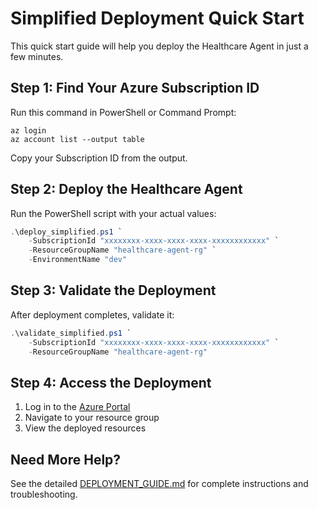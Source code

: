 # Simplified Deployment Quick Start

This quick start guide will help you deploy the Healthcare Agent in just a few minutes.

## Step 1: Find Your Azure Subscription ID

Run this command in PowerShell or Command Prompt:
```
az login
az account list --output table
```

Copy your Subscription ID from the output.

## Step 2: Deploy the Healthcare Agent

Run the PowerShell script with your actual values:
```powershell
.\deploy_simplified.ps1 `
    -SubscriptionId "xxxxxxxx-xxxx-xxxx-xxxx-xxxxxxxxxxxx" `
    -ResourceGroupName "healthcare-agent-rg" `
    -EnvironmentName "dev"
```

## Step 3: Validate the Deployment

After deployment completes, validate it:
```powershell
.\validate_simplified.ps1 `
    -SubscriptionId "xxxxxxxx-xxxx-xxxx-xxxx-xxxxxxxxxxxx" `
    -ResourceGroupName "healthcare-agent-rg"
```

## Step 4: Access the Deployment

1. Log in to the [Azure Portal](https://portal.azure.com)
2. Navigate to your resource group
3. View the deployed resources

## Need More Help?

See the detailed [DEPLOYMENT_GUIDE.md](DEPLOYMENT_GUIDE.md) for complete instructions and troubleshooting.
